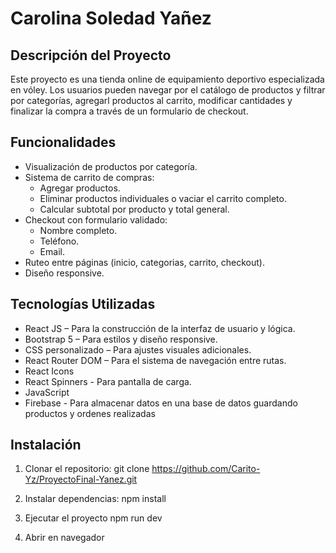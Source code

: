 # Carolina Soledad Yañez

## Descripción del Proyecto

Este proyecto es una tienda online de equipamiento deportivo especializada en vóley. Los usuarios pueden navegar por el catálogo de productos y filtrar por categorías, agregarl productos al carrito, modificar cantidades y finalizar la compra a través de un formulario de checkout.

## Funcionalidades

- Visualización de productos por categoría.
- Sistema de carrito de compras:
  - Agregar productos.
  - Eliminar productos individuales o vaciar el carrito completo.
  - Calcular subtotal por producto y total general.
- Checkout con formulario validado:
  - Nombre completo.
  - Teléfono.
  - Email.
- Ruteo entre páginas (inicio, categorias, carrito, checkout).
- Diseño responsive.

## Tecnologías Utilizadas

- React JS – Para la construcción de la interfaz de usuario y lógica.
- Bootstrap 5 – Para estilos y diseño responsive.
- CSS personalizado – Para ajustes visuales adicionales.
- React Router DOM – Para el sistema de navegación entre rutas.
- React Icons
- React Spinners - Para pantalla de carga.
- JavaScript
- Firebase - Para almacenar datos en una base de datos guardando productos y ordenes realizadas

## Instalación

1. Clonar el repositorio:
   git clone https://github.com/Carito-Yz/ProyectoFinal-Yanez.git

2. Instalar dependencias:
    npm install

3. Ejecutar el proyecto
    npm run dev

4. Abrir en navegador